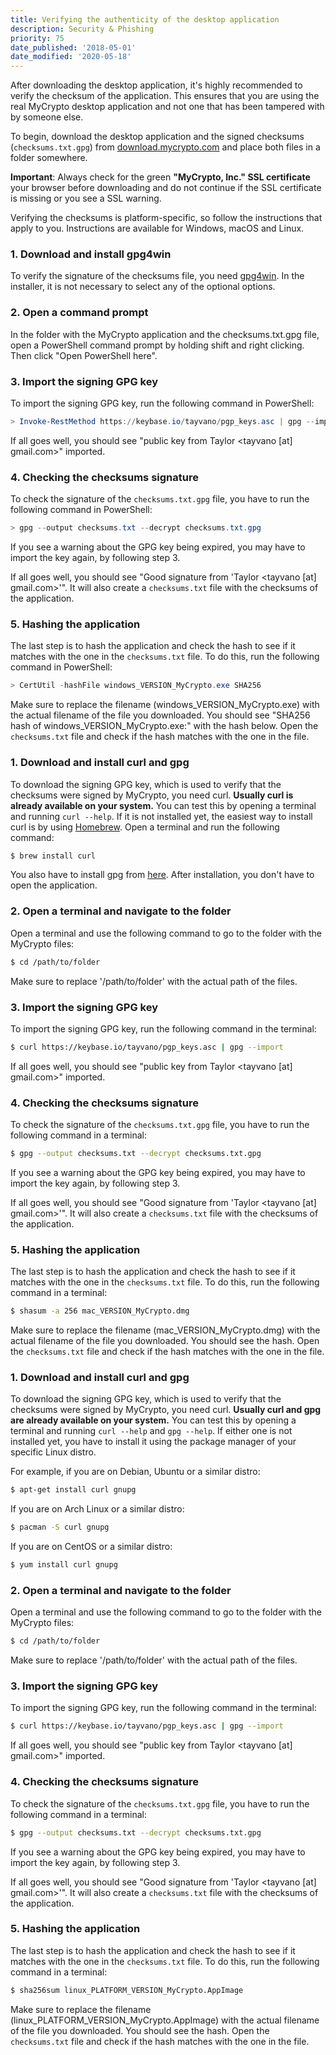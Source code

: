 ```yaml
---
title: Verifying the authenticity of the desktop application
description: Security & Phishing
priority: 75
date_published: '2018-05-01'
date_modified: '2020-05-18'
---
```


After downloading the desktop application, it's highly recommended to verify the checksum of the application. This ensures that you are using the real MyCrypto desktop application and not one that has been tampered with by someone else.

To begin, download the desktop application and the signed checksums (`checksums.txt.gpg`) from [download.mycrypto.com](https://download.mycrypto.com/) and place both files in a folder somewhere.

**Important**: Always check for the green **"MyCrypto, Inc." SSL certificate** your browser before downloading and do not continue if the SSL certificate is missing or you see a SSL warning.

Verifying the checksums is platform-specific, so follow the instructions that apply to you. Instructions are available for Windows, macOS and Linux.

<Accordion>
<AccordionItem title="Windows">

### 1. Download and install gpg4win

To verify the signature of the checksums file, you need [gpg4win](https://gpg4win.org/get-gpg4win.html). In the installer, it is not necessary to select any of the optional options.

### 2. Open a command prompt

In the folder with the MyCrypto application and the checksums.txt.gpg file, open a PowerShell command prompt by holding shift and right clicking. Then click "Open PowerShell here".

### 3. Import the signing GPG key

To import the signing GPG key, run the following command in PowerShell:

```powershell
> Invoke-RestMethod https://keybase.io/tayvano/pgp_keys.asc | gpg --import
```

If all goes well, you should see "public key from Taylor <tayvano [at] gmail.com>" imported.

### 4. Checking the checksums signature

To check the signature of the `checksums.txt.gpg` file, you have to run the following command in PowerShell:

```powershell
> gpg --output checksums.txt --decrypt checksums.txt.gpg
```

<Alert>

If you see a warning about the GPG key being expired, you may have to import the key again, by following step 3. 

</Alert>

If all goes well, you should see "Good signature from 'Taylor <tayvano [at] gmail.com>'". It will also create a `checksums.txt` file with the checksums of the application.

### 5. Hashing the application

The last step is to hash the application and check the hash to see if it matches with the one in the `checksums.txt` file. To do this, run the following command in PowerShell:

```powershell
> CertUtil -hashFile windows_VERSION_MyCrypto.exe SHA256
```

Make sure to replace the filename (windows_VERSION_MyCrypto.exe) with the actual filename of the file you downloaded. You should see "SHA256 hash of windows_VERSION_MyCrypto.exe:" with the hash below. Open the `checksums.txt` file and check if the hash matches with the one in the file.

</AccordionItem>
<AccordionItem title="macOS">

### 1. Download and install curl and gpg

To download the signing GPG key, which is used to verify that the checksums were signed by MyCrypto, you need curl. **Usually curl is already available on your system.** You can test this by opening a terminal and running `curl --help`. If it is not installed yet, the easiest way to install curl is by using [Homebrew](https://brew.sh/). Open a terminal and run the following command:

```bash
$ brew install curl
```

You also have to install gpg from [here](https://gpgtools.org/). After installation, you don't have to open the application.

### 2. Open a terminal and navigate to the folder

Open a terminal and use the following command to go to the folder with the MyCrypto files:

```bash
$ cd /path/to/folder
```

Make sure to replace '/path/to/folder' with the actual path of the files.

### 3. Import the signing GPG key

To import the signing GPG key, run the following command in the terminal:

```bash
$ curl https://keybase.io/tayvano/pgp_keys.asc | gpg --import
```

If all goes well, you should see "public key from Taylor <tayvano [at] gmail.com>" imported.

### 4. Checking the checksums signature

To check the signature of the `checksums.txt.gpg` file, you have to run the following command in a terminal:

```bash
$ gpg --output checksums.txt --decrypt checksums.txt.gpg
```

<Alert>

If you see a warning about the GPG key being expired, you may have to import the key again, by following step 3. 

</Alert>

If all goes well, you should see "Good signature from 'Taylor <tayvano [at] gmail.com>'". It will also create a `checksums.txt` file with the checksums of the application.

### 5. Hashing the application

The last step is to hash the application and check the hash to see if it matches with the one in the `checksums.txt` file. To do this, run the following command in a terminal:

```bash
$ shasum -a 256 mac_VERSION_MyCrypto.dmg
```

Make sure to replace the filename (mac_VERSION_MyCrypto.dmg) with the actual filename of the file you downloaded. You should see the hash. Open the `checksums.txt` file and check if the hash matches with the one in the file.

</AccordionItem>
<AccordionItem title="Linux">

### 1. Download and install curl and gpg

To download the signing GPG key, which is used to verify that the checksums were signed by MyCrypto, you need curl. **Usually curl and gpg are already available on your system.** You can test this by opening a terminal and running `curl --help` and `gpg --help`. If either one is not installed yet, you have to install it using the package manager of your specific Linux distro.

For example, if you are on Debian, Ubuntu or a similar distro:

```bash
$ apt-get install curl gnupg
```

If you are on Arch Linux or a similar distro:

```bash
$ pacman -S curl gnupg
```

If you are on CentOS or a similar distro:

```bash
$ yum install curl gnupg
```

### 2. Open a terminal and navigate to the folder

Open a terminal and use the following command to go to the folder with the MyCrypto files:

```bash
$ cd /path/to/folder
```

Make sure to replace '/path/to/folder' with the actual path of the files.

### 3. Import the signing GPG key

To import the signing GPG key, run the following command in the terminal:

```bash
$ curl https://keybase.io/tayvano/pgp_keys.asc | gpg --import
```

If all goes well, you should see "public key from Taylor <tayvano [at] gmail.com>" imported.

### 4. Checking the checksums signature

To check the signature of the `checksums.txt.gpg` file, you have to run the following command in a terminal:

```bash
$ gpg --output checksums.txt --decrypt checksums.txt.gpg
```

<Alert>

If you see a warning about the GPG key being expired, you may have to import the key again, by following step 3. 

</Alert>

If all goes well, you should see "Good signature from 'Taylor <tayvano [at] gmail.com>'". It will also create a `checksums.txt` file with the checksums of the application.

### 5. Hashing the application

The last step is to hash the application and check the hash to see if it matches with the one in the `checksums.txt` file. To do this, run the following command in a terminal:

```bash
$ sha256sum linux_PLATFORM_VERSION_MyCrypto.AppImage
```

Make sure to replace the filename (linux_PLATFORM_VERSION_MyCrypto.AppImage) with the actual filename of the file you downloaded. You should see the hash. Open the `checksums.txt` file and check if the hash matches with the one in the file.

</AccordionItem>
</Accordion>
